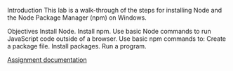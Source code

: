 Introduction
This lab is a walk-through of the steps for installing Node and the Node Package Manager (npm) on Windows.

Objectives
Install Node.
Install npm.
Use basic Node commands to run JavaScript code outside of a browser.
Use basic npm commands to:
Create a package file.
Install packages.
Run a program.

[Assignment documentation](https://www.canva.com/design/DAGjngY0Dbs/b1_o-wTbgUrE5hHydTfqDA/view?utm_content=DAGjngY0Dbs&utm_campaign=designshare&utm_medium=link2&utm_source=uniquelinks&utlId=h3947ed9824)